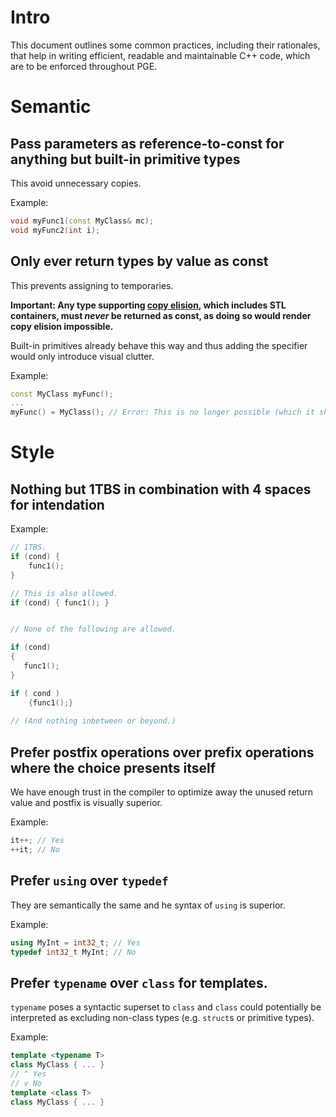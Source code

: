 # Intro
This document outlines some common practices, including their rationales, that help in writing efficient, readable and maintainable C++ code, which are to be enforced throughout PGE.

# Semantic

## Pass parameters as reference-to-const for anything but built-in primitive types
This avoid unnecessary copies.

Example:
```cpp
void myFunc1(const MyClass& mc);
void myFunc2(int i);
```


## Only ever return types by value as const
This prevents assigning to temporaries.

**Important: Any type supporting [copy elision](https://en.cppreference.com/w/cpp/language/copy_elision), which includes STL containers, must *never* be returned as const, as doing so would render copy elision impossible.**

Built-in primitives already behave this way and thus adding the specifier would only introduce visual clutter.

Example:
```cpp
const MyClass myFunc();
...
myFunc() = MyClass(); // Error: This is no longer possible (which it shouldn't be!)
```


# Style

## Nothing but 1TBS in combination with 4 spaces for intendation

Example:
```cpp
// 1TBS.
if (cond) {
    func1();
}

// This is also allowed.
if (cond) { func1(); }


// None of the following are allowed.

if (cond)
{
   func1();
}

if ( cond )
    {func1();}
    
// (And nothing inbetween or beyond.)
```

## Prefer postfix operations over prefix operations where the choice presents itself

We have enough trust in the compiler to optimize away the unused return value and postfix is visually superior.

Example:
```cpp
it++; // Yes
++it; // No
```


## Prefer `using` over `typedef`

They are semantically the same and he syntax of `using` is superior.

Example:
```cpp
using MyInt = int32_t; // Yes
typedef int32_t MyInt; // No
```


## Prefer `typename` over `class` for templates.

`typename` poses a syntactic superset to `class` and `class` could potentially be interpreted as excluding non-class types (e.g. `struct`s or primitive types).

Example:
```cpp
template <typename T>
class MyClass { ... }
// ^ Yes
// v No
template <class T>
class MyClass { ... }
```
